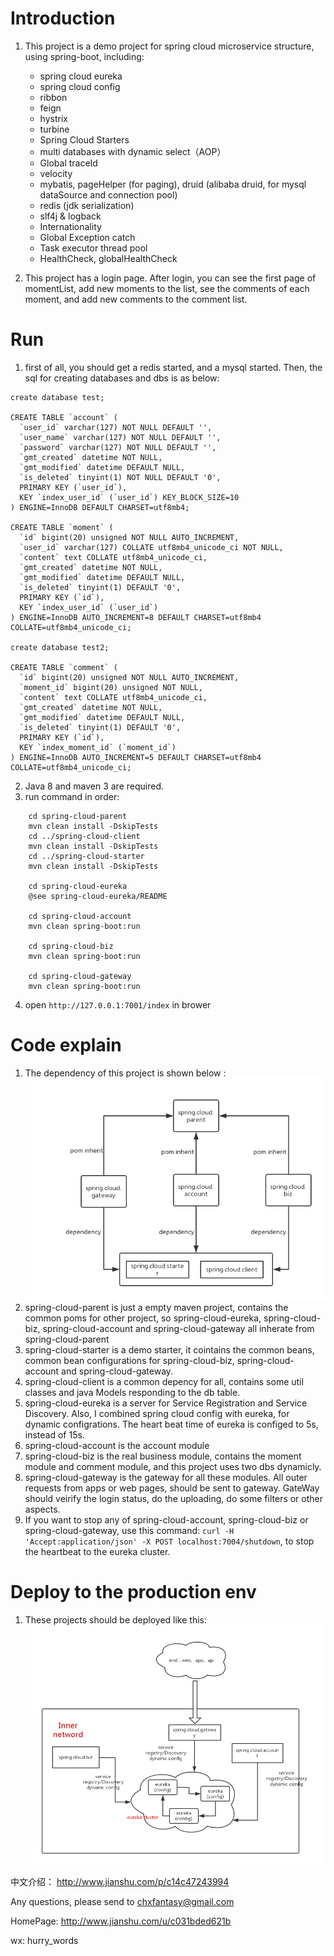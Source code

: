 # Introduction

1. This project is a demo project for spring cloud microservice structure, using spring-boot, including:
	- spring cloud eureka
	- spring cloud config
	- ribbon
	- feign
	- hystrix
	- turbine
	- Spring Cloud Starters
	- multi databases with dynamic select（AOP）
	- Global traceId
	- velocity
	- mybatis, pageHelper (for paging), druid (alibaba druid, for mysql dataSource and connection pool)
	- redis (jdk serialization)
	- slf4j & logback
	- Internationality
	- Global Exception catch
	- Task executor thread pool
	- HealthCheck, globalHealthCheck

2. This project has a login page. After login, you can see the first page of momentList, add new moments to the list, see the comments of each moment, and add new comments to the comment list.

# Run

1. first of all, you should get a redis started, and a mysql started. Then, the sql for creating databases and dbs is as below:

```
create database test;

CREATE TABLE `account` (
  `user_id` varchar(127) NOT NULL DEFAULT '',
  `user_name` varchar(127) NOT NULL DEFAULT '',
  `password` varchar(127) NOT NULL DEFAULT '',
  `gmt_created` datetime NOT NULL,
  `gmt_modified` datetime DEFAULT NULL,
  `is_deleted` tinyint(1) NOT NULL DEFAULT '0',
  PRIMARY KEY (`user_id`),
  KEY `index_user_id` (`user_id`) KEY_BLOCK_SIZE=10
) ENGINE=InnoDB DEFAULT CHARSET=utf8mb4;

CREATE TABLE `moment` (
  `id` bigint(20) unsigned NOT NULL AUTO_INCREMENT,
  `user_id` varchar(127) COLLATE utf8mb4_unicode_ci NOT NULL,
  `content` text COLLATE utf8mb4_unicode_ci,
  `gmt_created` datetime NOT NULL,
  `gmt_modified` datetime DEFAULT NULL,
  `is_deleted` tinyint(1) DEFAULT '0',
  PRIMARY KEY (`id`),
  KEY `index_user_id` (`user_id`)
) ENGINE=InnoDB AUTO_INCREMENT=8 DEFAULT CHARSET=utf8mb4 COLLATE=utf8mb4_unicode_ci;

create database test2;

CREATE TABLE `comment` (
  `id` bigint(20) unsigned NOT NULL AUTO_INCREMENT,
  `moment_id` bigint(20) unsigned NOT NULL,
  `content` text COLLATE utf8mb4_unicode_ci,
  `gmt_created` datetime NOT NULL,
  `gmt_modified` datetime DEFAULT NULL,
  `is_deleted` tinyint(1) DEFAULT '0',
  PRIMARY KEY (`id`),
  KEY `index_moment_id` (`moment_id`)
) ENGINE=InnoDB AUTO_INCREMENT=5 DEFAULT CHARSET=utf8mb4 COLLATE=utf8mb4_unicode_ci;
```

2. Java 8 and maven 3 are required.
3. run command in order:

```
	cd spring-cloud-parent
	mvn clean install -DskipTests
	cd ../spring-cloud-client
	mvn clean install -DskipTests
	cd ../spring-cloud-starter
	mvn clean install -DskipTests

	cd spring-cloud-eureka
	@see spring-cloud-eureka/README

	cd spring-cloud-account
	mvn clean spring-boot:run

	cd spring-cloud-biz
	mvn clean spring-boot:run

	cd spring-cloud-gateway
	mvn clean spring-boot:run
```
4. open ```http://127.0.0.1:7001/index``` in brower


# Code explain
1. The dependency of this project is shown below :
![](docs/project-structure.png)
2. spring-cloud-parent is just a empty maven project, contains the common poms for other project, so spring-cloud-eureka, spring-cloud-biz, spring-cloud-account and spring-cloud-gateway all inherate from spring-cloud-parent
3. spring-cloud-starter is a demo starter, it cointains the common beans, common bean configurations for spring-cloud-biz, spring-cloud-account and spring-cloud-gateway.
4. spring-cloud-client is a common depency for all, contains some util classes and java Models responding to the db table.
5. spring-cloud-eureka is a server for Service Registration and Service Discovery. Also, I combined spring cloud config with eureka, for dynamic configrations. The heart beat time of eureka is configed to 5s, instead of 15s.
6. spring-cloud-account is the account module
7. spring-cloud-biz is the real business module, contains the moment module and comment module, and this project uses two dbs dynamicly.
8. spring-cloud-gateway is the gateway for all these modules. All outer requests from apps or web pages, should be sent to gateway. GateWay should veirify the login status, do the uploading, do some filters or other aspects.
9. If you want to stop any of spring-cloud-account, spring-cloud-biz or spring-cloud-gateway, use this command: ```curl -H 'Accept:application/json' -X POST localhost:7004/shutdown```, to stop the heartbeat to the eureka cluster.

# Deploy to the production env
1. These projects should be deployed like this:
![](docs/deployment.png)


中文介绍： http://www.jianshu.com/p/c14c47243994

Any questions, please send to chxfantasy@gmail.com

HomePage: http://www.jianshu.com/u/c031bded621b

wx: hurry_words
